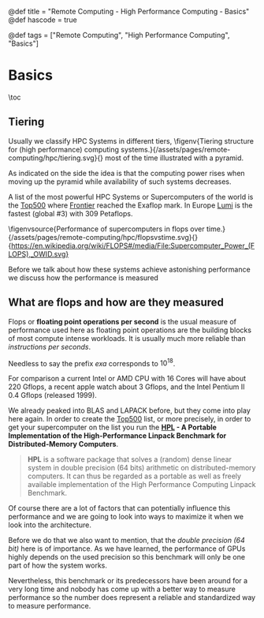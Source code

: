 @def title = "Remote Computing - High Performance Computing - Basics"
@def hascode = true

@def tags = ["Remote Computing", "High Performance Computing", "Basics"]

# Basics
\toc

## Tiering

Usually we classify HPC Systems in different tiers,
\figenv{Tiering structure for (high performance) computing systems.}{/assets/pages/remote-computing/hpc/tiering.svg}{}
most of the time illustrated with a pyramid. 

As indicated on the side the idea is that the computing power rises when moving up the pyramid while availability of such systems decreases. 

A list of the most powerful HPC Systems or Supercomputers of the world is the [Top500](https://www.top500.org/) where [Frontier](https://www.top500.org/system/180047/) reached the Exaflop mark. In Europe [Lumi](https://www.lumi-supercomputer.eu/) is the fastest (global #3) with 309 Petaflops.

\figenvsource{Performance of supercomputers in flops over time.}{/assets/pages/remote-computing/hpc/flopsvstime.svg}{}{https://en.wikipedia.org/wiki/FLOPS#/media/File:Supercomputer_Power_(FLOPS),_OWID.svg}

Before we talk about how these systems achieve astonishing performance we discuss how the performance is measured

## What are flops and how are they measured

Flops or **floating point operations per second** is the usual measure of performance used here as floating point operations are the building blocks of most compute intense workloads.
It is usually much more reliable than _instructions per seconds_. 

Needless to say the prefix _exa_ corresponds to $10^{18}$.

For comparison a current Intel or AMD CPU with 16 Cores will have about 220 Gflops, a recent apple watch about 3 Gflops, and the Intel Pentium II 0.4 Gflops (released 1999).

We already peaked into BLAS and LAPACK before, but they come into play here again. 
In order to create the [Top500](https://www.top500.org/) list, or more precisely, in order to get your supercomputer on the list you run the **[HPL](https://www.netlib.org/benchmark/hpl/) - A Portable Implementation of the High-Performance Linpack Benchmark for Distributed-Memory Computers**.

> **HPL** is a software package that solves a (random) dense linear system in double precision (64 bits) arithmetic on distributed-memory computers. It can thus be regarded as a portable as well as freely available implementation of the High Performance Computing Linpack Benchmark.

Of course there are a lot of factors that can potentially influence this performance and we are going to look into ways to maximize it when we look into the architecture. 

Before we do that we also want to mention, that the _double precision (64 bit)_ here is of importance.
As we have learned, the performance of GPUs highly depends on the used precision so this benchmark will only be one part of how the system works. 

Nevertheless, this benchmark or its predecessors have been around for a very long time and nobody has come up with a better way to measure performance so the number does represent a reliable and standardized way to measure performance. 

